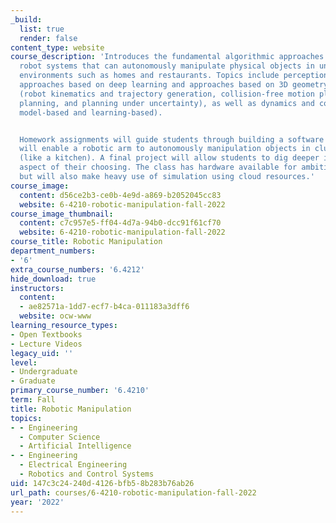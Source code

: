 ```yaml
---
_build:
  list: true
  render: false
content_type: website
course_description: 'Introduces the fundamental algorithmic approaches for creating
  robot systems that can autonomously manipulate physical objects in unstructured
  environments such as homes and restaurants. Topics include perception (including
  approaches based on deep learning and approaches based on 3D geometry), planning
  (robot kinematics and trajectory generation, collision-free motion planning, task-and-motion
  planning, and planning under uncertainty), as well as dynamics and control (both
  model-based and learning-based).


  Homework assignments will guide students through building a software stack that
  will enable a robotic arm to autonomously manipulation objects in cluttered scenes
  (like a kitchen). A final project will allow students to dig deeper into a specific
  aspect of their choosing. The class has hardware available for ambitious final projects,
  but will also make heavy use of simulation using cloud resources.'
course_image:
  content: d56ce2b3-ce0b-4e9d-a869-b2052045cc83
  website: 6-4210-robotic-manipulation-fall-2022
course_image_thumbnail:
  content: c7c957e5-ff04-4d7a-94b0-dcc91f61cf70
  website: 6-4210-robotic-manipulation-fall-2022
course_title: Robotic Manipulation
department_numbers:
- '6'
extra_course_numbers: '6.4212'
hide_download: true
instructors:
  content:
  - ae82571a-1dd7-ecf7-b4ca-011183a3dff6
  website: ocw-www
learning_resource_types:
- Open Textbooks
- Lecture Videos
legacy_uid: ''
level:
- Undergraduate
- Graduate
primary_course_number: '6.4210'
term: Fall
title: Robotic Manipulation
topics:
- - Engineering
  - Computer Science
  - Artificial Intelligence
- - Engineering
  - Electrical Engineering
  - Robotics and Control Systems
uid: 147c3c24-240d-4126-bfb5-8b283b76ab26
url_path: courses/6-4210-robotic-manipulation-fall-2022
year: '2022'
---
```

